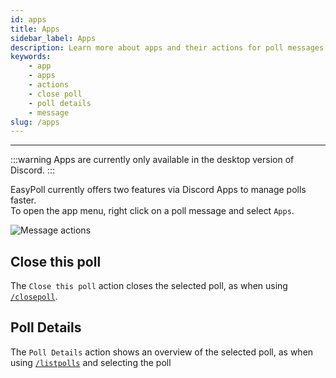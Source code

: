 ```yaml
---
id: apps
title: Apps
sidebar_label: Apps
description: Learn more about apps and their actions for poll messages.
keywords:
    - app
    - apps
    - actions
    - close poll
    - poll details
    - message
slug: /apps
---
```


---

:::warning
Apps are currently only available in the desktop version of Discord.
:::

EasyPoll currently offers two features via Discord Apps to manage polls faster.  
To open the app menu, right click on a poll message and select `Apps`.

![Message actions](/images/apps/message-actions.png)

## Close this poll
The `Close this poll` action closes the selected poll, as when using [`/closepoll`](/commands/closepoll.md).

## Poll Details
The `Poll Details` action shows an overview of the selected poll, as when using [`/listpolls`](/commands/listpolls.md) and selecting the poll